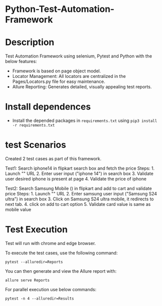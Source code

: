 # Python-Test-Automation-Framework 

# Description

Test Automation Framework using selenium, Pytest and Python with the below features:

- Framework is based on page object model.
- Locator Management: All locators are centralized in the Pages/Locators.py file for easy maintenance.
- Allure Reporting: Generates detailed, visually appealing test reports.


# Install dependences

- Install the depended packages in `requirements.txt` using `pip3 install -r requirements.txt`

#  test Scenarios
Created 2 test cases as part of this framework.

Test1: Search iphone14 in flipkart search box and fetch the price
Steps:
    1. Launch "" URL
    2. Enter user input ("iphone 14") in search box
    3. Validate user desired iphone is present at page
    4. Validate the price of iphone

Test2:  Search Samsung Mobile () in flipkart and add to cart and validate price 
Steps:
    1. Launch "" URL
    2. Enter samsung user input ("Samsung S24 ultra") in search box
    3. Click on Samsung S24 ultra mobile, it redirects to next tab.
    4. click on add to cart option
    5. Validate card value is same as mobile value

# Test Execution

Test will run with chrome and edge browser.  

To execute the test cases, use the following command:
```
pytest --alluredir=Reports
```

You can then generate and view the Allure report with:
``` 
allure serve Reports
```

For parallel execution use below commands:
``` 
pytest -n 4 --alluredir=Results
```

